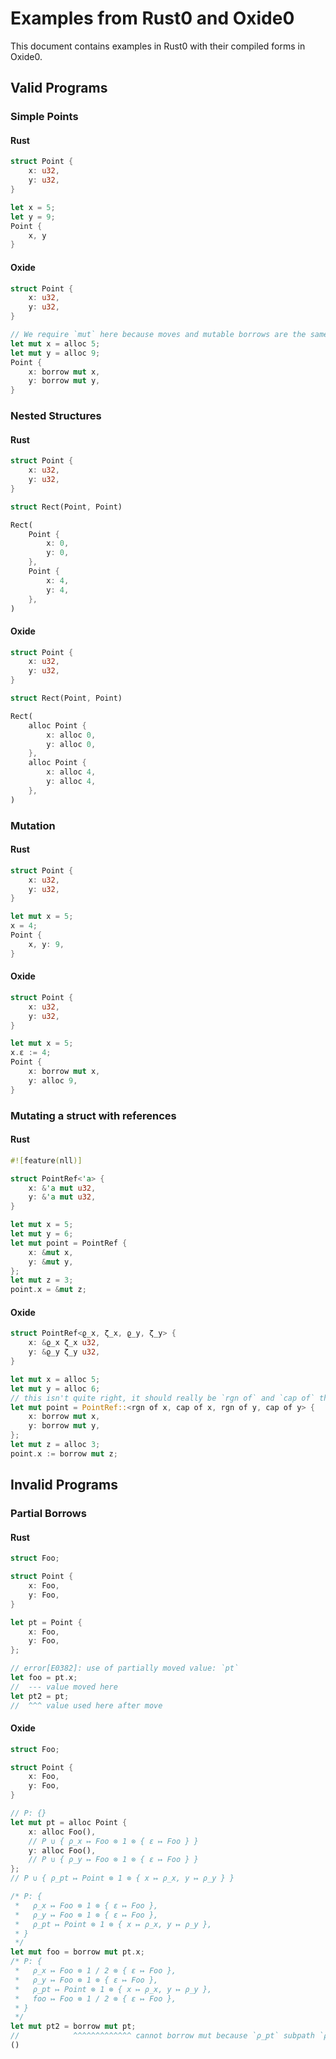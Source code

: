 # Examples from Rust0 and Oxide0

This document contains examples in Rust0 with their compiled forms in Oxide0.

## Valid Programs

### Simple Points

#### Rust
```rust
struct Point {
    x: u32,
    y: u32,
}

let x = 5;
let y = 9;
Point {
    x, y
}
```

#### Oxide
```rust
struct Point {
    x: u32,
    y: u32,
}

// We require `mut` here because moves and mutable borrows are the same.
let mut x = alloc 5;
let mut y = alloc 9;
Point {
    x: borrow mut x,
    y: borrow mut y,
}
```

### Nested Structures

#### Rust
```rust
struct Point {
    x: u32,
    y: u32,
}

struct Rect(Point, Point)

Rect(
    Point {
        x: 0,
        y: 0,
    },
    Point {
        x: 4,
        y: 4,
    },
)
```

#### Oxide
```rust
struct Point {
    x: u32,
    y: u32,
}

struct Rect(Point, Point)

Rect(
    alloc Point {
        x: alloc 0,
        y: alloc 0,
    },
    alloc Point {
        x: alloc 4,
        y: alloc 4,
    },
)
```

### Mutation

#### Rust
```rust
struct Point {
    x: u32,
    y: u32,
}

let mut x = 5;
x = 4;
Point {
    x, y: 9,
}
```

#### Oxide
```rust
struct Point {
    x: u32,
    y: u32,
}

let mut x = 5;
x.ε := 4;
Point {
    x: borrow mut x,
    y: alloc 9,
}
```

### Mutating a struct with references

#### Rust
```rust
#![feature(nll)]

struct PointRef<'a> {
    x: &'a mut u32,
    y: &'a mut u32,
}

let mut x = 5;
let mut y = 6;
let mut point = PointRef {
    x: &mut x,
    y: &mut y,
};
let mut z = 3;
point.x = &mut z;
```

#### Oxide
```rust
struct PointRef<ϱ_x, ζ_x, ϱ_y, ζ_y> {
    x: &ϱ_x ζ_x u32,
    y: &ϱ_y ζ_y u32,
}

let mut x = alloc 5;
let mut y = alloc 6;
// this isn't quite right, it should really be `rgn of` and `cap of` the borrows
let mut point = PointRef::<rgn of x, cap of x, rgn of y, cap of y> {
    x: borrow mut x,
    y: borrow mut y,
};
let mut z = alloc 3;
point.x := borrow mut z;
```

## Invalid Programs

### Partial Borrows

#### Rust
```rust
struct Foo;

struct Point {
    x: Foo,
    y: Foo,
}

let pt = Point {
    x: Foo,
    y: Foo,
};

// error[E0382]: use of partially moved value: `pt`
let foo = pt.x;
//  --- value moved here
let pt2 = pt;
//  ^^^ value used here after move
```

#### Oxide
```rust
struct Foo;

struct Point {
    x: Foo,
    y: Foo,
}

// Ρ: {}
let mut pt = alloc Point {
    x: alloc Foo(),
    // Ρ ∪ { ρ_x ↦ Foo ⊗ 1 ⊗ { ε ↦ Foo } }
    y: alloc Foo(),
    // Ρ ∪ { ρ_y ↦ Foo ⊗ 1 ⊗ { ε ↦ Foo } }
};
// Ρ ∪ { ρ_pt ↦ Point ⊗ 1 ⊗ { x ↦ ρ_x, y ↦ ρ_y } }

/* Ρ: {
 *   ρ_x ↦ Foo ⊗ 1 ⊗ { ε ↦ Foo },
 *   ρ_y ↦ Foo ⊗ 1 ⊗ { ε ↦ Foo },
 *   ρ_pt ↦ Point ⊗ 1 ⊗ { x ↦ ρ_x, y ↦ ρ_y },
 * }
 */
let mut foo = borrow mut pt.x;
/* Ρ: {
 *   ρ_x ↦ Foo ⊗ 1 / 2 ⊗ { ε ↦ Foo },
 *   ρ_y ↦ Foo ⊗ 1 ⊗ { ε ↦ Foo },
 *   ρ_pt ↦ Point ⊗ 1 ⊗ { x ↦ ρ_x, y ↦ ρ_y },
 *   foo ↦ Foo ⊗ 1 / 2 ⊗ { ε ↦ Foo },
 * }
 */
let mut pt2 = borrow mut pt;
//            ^^^^^^^^^^^^^ cannot borrow mut because `ρ_pt` subpath `ρ_x` capability ≠ `1`.
()
```

